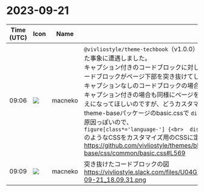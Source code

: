 # 2023-09-21

|Time (UTC)|Icon|Name|Message|
|---|---|---|---|
|09:06|![](https://avatars.slack-edge.com/2023-09-21/5922063967686_3dabeee470fec264ead6_72.jpg)|macneko|`@vivliostyle/theme-techbook`（v1.0.0）をカスタマイズして独自テーマを作成しているのですが、困った事象に遭遇しました。<br>キャプション付きのコードブロックに対して1ページ内に収まらない分量の長いコードを挿入すると、コードブロックがページ下部を突き抜けてしまいます。<br>キャプションなしのコードブロックの場合は、ページをまたいでコードブロックが生成されます。<br>キャプション付きの場合も同様にページをまたいでほしい、かつキャプションとコードブロックが中央揃えになってほしいのですが、どうカスタマイズしたらよいでしょうか。<br>theme-baseパッケージのbasic.cssで `display: var(--vs--figure-display);` と指定しているところが原因っぽいので、<br>```figure[class*='language-'] {<br>  display: block;<br>}```<br>のようなCSSをカスタマイズ用のCSSに定義すれば、とりあえずの回避はできるのですが…。<br><https://github.com/vivliostyle/themes/blob/main/packages/%40vivliostyle/theme-base/css/common/basic.css#L569>|
|09:09|![](https://avatars.slack-edge.com/2023-09-21/5922063967686_3dabeee470fec264ead6_72.jpg)|macneko|突き抜けたコードブロックの図<br>https://vivliostyle.slack.com/files/U04GENX1SJU/F05T7PDV58D/____________________________2023-09-21_18.09.31.png|
